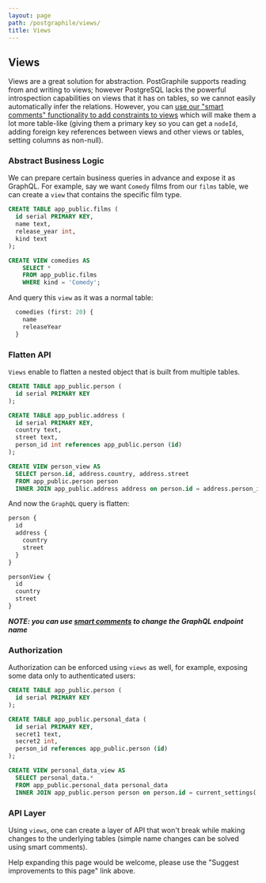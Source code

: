 ```yaml
---
layout: page
path: /postgraphile/views/
title: Views
---
```


## Views

Views are a great solution for abstraction.
PostGraphile supports reading from and writing to views; however PostgreSQL
lacks the powerful introspection capabilities on views that it has on tables,
so we cannot easily automatically infer the relations. However, you can [use
our "smart comments" functionality to add constraints to
views](/postgraphile/smart-comments/#constraints) which will make them a lot
more table-like (giving them a primary key so you can get a `nodeId`, adding
foreign key references between views and other views or tables, setting
columns as non-null).

### Abstract Business Logic

We can prepare certain business queries in advance and expose it as GraphQL.
For example, say we want `Comedy` films from our `films` table,
we can create a `view` that contains the specific film type.

```sql
CREATE TABLE app_public.films (
  id serial PRIMARY KEY,
  name text,
  release_year int,
  kind text
);
```

```sql
CREATE VIEW comedies AS
    SELECT *
    FROM app_public.films
    WHERE kind = 'Comedy';
```

And query this `view` as it was a normal table:

```graphql
  comedies (first: 20) {
    name
    releaseYear
  }
```

### Flatten API

`Views` enable to flatten a nested object that is built from multiple tables.

```sql
CREATE TABLE app_public.person (
  id serial PRIMARY KEY
);

CREATE TABLE app_public.address (
  id serial PRIMARY KEY,
  country text,
  street text,
  person_id int references app_public.person (id)
);

CREATE VIEW person_view AS
  SELECT person.id, address.country, address.street
  FROM app_public.person person
  INNER JOIN app_public.address address on person.id = address.person_id;
```

And now the `GraphQL` query is flatten:

```graphql
person {
  id
  address {
    country
    street
  }
}

personView {
  id
  country
  street
}
```

**_NOTE: you can use [smart comments](/postgraphile/smart-comments) to change the GraphQL endpoint name_**

### Authorization

Authorization can be enforced using `views` as well, for example, exposing some data only to authenticated users:

```sql
CREATE TABLE app_public.person (
  id serial PRIMARY KEY
);

CREATE TABLE app_public.personal_data (
  id serial PRIMARY KEY,
  secret1 text,
  secret2 int,
  person_id references app_public.person (id)
);

CREATE VIEW personal_data_view AS
  SELECT personal_data.*
  FROM app_public.personal_data personal_data
  INNER JOIN app_public.person person on person.id = current_settings('jwt.id');
```

### API Layer

Using `views`, one can create a layer of API that won't break
while making changes to the underlying tables (simple name changes can be solved using smart comments).


Help expanding this page would be welcome, please use the "Suggest
improvements to this page" link above.

